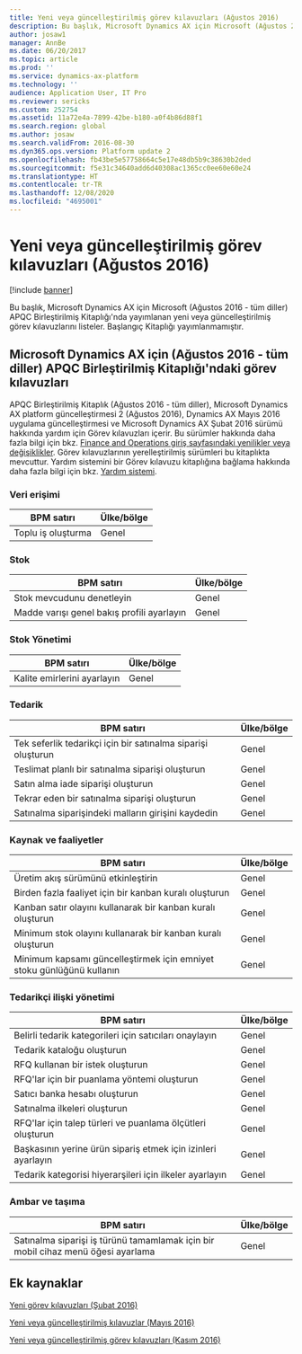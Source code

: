 ```yaml
---
title: Yeni veya güncelleştirilmiş görev kılavuzları (Ağustos 2016)
description: Bu başlık, Microsoft Dynamics AX için Microsoft (Ağustos 2016 - tüm diller) APQC Birleştirilmiş Kitaplığı'nda yayımlanan yeni veya güncelleştirilmiş görev kılavuzlarını listeler. Başlangıç Kitaplığı yayımlanmamıştır.
author: josaw1
manager: AnnBe
ms.date: 06/20/2017
ms.topic: article
ms.prod: ''
ms.service: dynamics-ax-platform
ms.technology: ''
audience: Application User, IT Pro
ms.reviewer: sericks
ms.custom: 252754
ms.assetid: 11a72e4a-7899-42be-b180-a0f4b86d88f1
ms.search.region: global
ms.author: josaw
ms.search.validFrom: 2016-08-30
ms.dyn365.ops.version: Platform update 2
ms.openlocfilehash: fb43be5e57758664c5e17e48db5b9c38630b2ded
ms.sourcegitcommit: f5e31c34640add6d40308ac1365cc0ee60e60e24
ms.translationtype: HT
ms.contentlocale: tr-TR
ms.lasthandoff: 12/08/2020
ms.locfileid: "4695001"
---
```

# <a name="new-or-updated-task-guides-august-2016"></a>Yeni veya güncelleştirilmiş görev kılavuzları (Ağustos 2016)

[!include [banner](../includes/banner.md)]

Bu başlık, Microsoft Dynamics AX için Microsoft (Ağustos 2016 - tüm diller) APQC Birleştirilmiş Kitaplığı'nda yayımlanan yeni veya güncelleştirilmiş görev kılavuzlarını listeler. Başlangıç Kitaplığı yayımlanmamıştır.

## <a name="task-guides-in-the-august-2016---all-languages-apqc-unified-library-for-microsoft-dynamics-ax"></a>Microsoft Dynamics AX için (Ağustos 2016 - tüm diller) APQC Birleştirilmiş Kitaplığı'ndaki görev kılavuzları

APQC Birleştirilmiş Kitaplık (Ağustos 2016 - tüm diller), Microsoft Dynamics AX platform güncelleştirmesi 2 (Ağustos 2016), Dynamics AX Mayıs 2016 uygulama güncelleştirmesi ve Microsoft Dynamics AX Şubat 2016 sürümü hakkında yardım için Görev kılavuzları içerir. Bu sürümler hakkında daha fazla bilgi için bkz. [Finance and Operations giriş sayfasındaki yenilikler veya değişiklikler](whats-new-changed.md). Görev kılavuzlarının yerelleştirilmiş sürümleri bu kitaplıkta mevcuttur. Yardım sistemini bir Görev kılavuzu kitaplığına bağlama hakkında daha fazla bilgi için bkz. [Yardım sistemi](help-overview.md).

### <a name="data-access"></a>Veri erişimi

| BPM satırı           | Ülke/bölge |
|--------------------|----------------|
| Toplu iş oluşturma | Genel         |

### <a name="inventory"></a>Stok

| BPM satırı                                | Ülke/bölge |
|-----------------------------------------|----------------|
| Stok mevcudunu denetleyin         | Genel         |
| Madde varışı genel bakış profili ayarlayın | Genel         |

### <a name="inventory-management"></a>Stok Yönetimi

| BPM satırı              | Ülke/bölge |
|-----------------------|----------------|
| Kalite emirlerini ayarlayın | Genel         |

### <a name="procurement"></a>Tedarik

| BPM satırı                                          | Ülke/bölge |
|---------------------------------------------------|----------------|
| Tek seferlik tedarikçi için bir satınalma siparişi oluşturun   | Genel         |
| Teslimat planlı bir satınalma siparişi oluşturun  | Genel         |
| Satın alma iade siparişi oluşturun                    | Genel         |
| Tekrar eden bir satınalma siparişi oluşturun                    | Genel         |
| Satınalma siparişindeki malların girişini kaydedin | Genel         |

### <a name="resource-and-activities"></a>Kaynak ve faaliyetler

| BPM satırı                                                | Ülke/bölge |
|---------------------------------------------------------|----------------|
| Üretim akış sürümünü etkinleştirin                      | Genel         |
| Birden fazla faaliyet için bir kanban kuralı oluşturun            | Genel         |
| Kanban satır olayını kullanarak bir kanban kuralı oluşturun          | Genel         |
| Minimum stok olayını kullanarak bir kanban kuralı oluşturun        | Genel         |
| Minimum kapsamı güncelleştirmek için emniyet stoku günlüğünü kullanın | Genel         |

### <a name="supplier-relationship-management"></a>Tedarikçi ilişki yönetimi

| BPM satırı                                                           | Ülke/bölge |
|--------------------------------------------------------------------|----------------|
| Belirli tedarik kategorileri için satıcıları onaylayın                | Genel         |
| Tedarik kataloğu oluşturun                                       | Genel         |
| RFQ kullanan bir istek oluşturun                              | Genel         |
| RFQ'lar için bir puanlama yöntemi oluşturun                                   | Genel         |
| Satıcı banka hesabı oluşturun                                       | Genel         |
| Satınalma ilkeleri oluşturun                                         | Genel         |
| RFQ'lar için talep türleri ve puanlama ölçütleri oluşturun            | Genel         |
| Başkasının yerine ürün sipariş etmek için izinleri ayarlayın | Genel         |
| Tedarik kategorisi hiyerarşileri için ilkeler ayarlayın               | Genel         |

### <a name="warehouse-and-transportation"></a>Ambar ve taşıma

| BPM satırı                                                                    | Ülke/bölge |
|-----------------------------------------------------------------------------|----------------|
| Satınalma siparişi iş türünü tamamlamak için bir mobil cihaz menü öğesi ayarlama | Genel         |

## <a name="additional-resources"></a>Ek kaynaklar

[Yeni görev kılavuzları (Şubat 2016)](new-task-guides-available-february-2016.md)

[Yeni veya güncelleştirilmiş kılavuzlar (Mayıs 2016)](new-updated-task-guides-available-may-2016.md)

[Yeni veya güncelleştirilmiş görev kılavuzları (Kasım 2016)](new-task-guides-november-2016.md)
